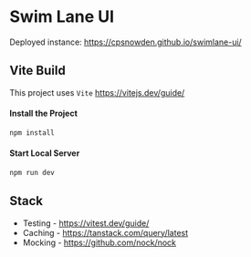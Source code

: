 # Swim Lane UI

Deployed instance: https://cpsnowden.github.io/swimlane-ui/

## Vite Build

This project uses `Vite` https://vitejs.dev/guide/

#### Install the Project

```bash
npm install
```

#### Start Local Server

```bash
npm run dev
```

## Stack

- Testing - https://vitest.dev/guide/
- Caching - https://tanstack.com/query/latest
- Mocking - https://github.com/nock/nock
